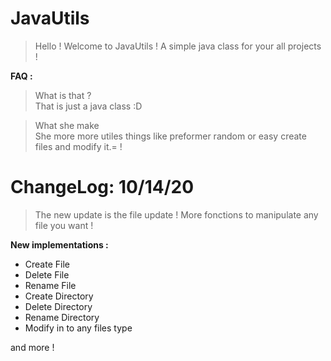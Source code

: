 # JavaUtils

> Hello ! Welcome to JavaUtils ! A simple java class for your all projects !

**FAQ :**

> What is that ? <br/>
That is just a java class :D

> What she make <br/>
She more more utiles things like preformer random or easy create files and modify it.= !

# ChangeLog: 10/14/20

> The new update is the file update ! More fonctions to manipulate any file you want !

**New implementations :**

- Create File
- Delete File
- Rename File
- Create Directory
- Delete Directory
- Rename Directory
- Modify in to any files type

and more !
